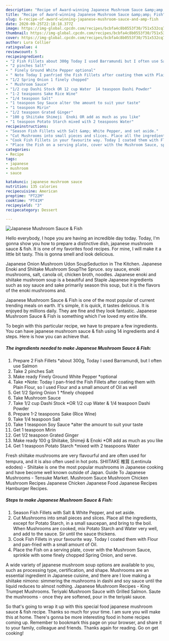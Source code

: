 ```yaml
---
description: "Recipe of Award-winning Japanese Mushroom Sauce &amp;amp; Fish"
title: "Recipe of Award-winning Japanese Mushroom Sauce &amp;amp; Fish"
slug: 6-recipe-of-award-winning-japanese-mushroom-sauce-and-amp-fish
date: 2020-09-25T22:18:18.377Z
image: https://img-global.cpcdn.com/recipes/bcbfa4c8b0553f30/751x532cq70/japanese-mushroom-sauce-fish-recipe-main-photo.jpg
thumbnail: https://img-global.cpcdn.com/recipes/bcbfa4c8b0553f30/751x532cq70/japanese-mushroom-sauce-fish-recipe-main-photo.jpg
cover: https://img-global.cpcdn.com/recipes/bcbfa4c8b0553f30/751x532cq70/japanese-mushroom-sauce-fish-recipe-main-photo.jpg
author: Lura Collier
ratingvalue: 4
reviewcount: 5
recipeingredient:
- "2 Fish Fillets about 300g Today I used Barramundi but I often use Salmon"
- "2 pinches Salt"
- " Finely Ground White Pepper optional"
- " Note Today I panfried the Fish Fillets after coating them with Plain Flour so I used Flour and a small amount of Oil as well"
- "1/2 Spring Onion 1 finely chopped"
- " Mushroom Sauce"
- "1/2 cup Dashi Stock OR 12 cup Water  14 teaspoon Dashi Powder"
- "1-2 teaspoons Sake Rice Wine"
- "1/4 teaspoon Salt"
- "1 teaspoon Soy Sauce alter the amount to suit your taste"
- "1 teaspoon Mirin"
- "1/2 teaspoon Grated Ginger"
- "100 g Shiitake Shimeji  Enoki OR add as much as you like"
- "1 teaspoon Potato Starch mixed with 2 teaspoons Water"
recipeinstructions:
- "Season Fish Fillets with Salt &amp; White Pepper, and set aside."
- "Cut Mushrooms into small pieces and slices. Place all the ingredients, except for Potato Starch, in a small saucepan, and bring to the boil. When Mushrooms are cooked, mix Potato Starch and Water very well, and add to the sauce. Sir until the sauce thickens."
- "Cook Fish Fillets in your favourite way. Today I coated them with Flour and pan-fried with a small amount of Oil."
- "Place the Fish on a serving plate, cover with the Mushroom Sauce, sprinkle with some finely chopped Spring Onion, and serve."
categories:
- Recipe
tags:
- japanese
- mushroom
- sauce

katakunci: japanese mushroom sauce 
nutrition: 135 calories
recipecuisine: American
preptime: "PT22M"
cooktime: "PT41M"
recipeyield: "3"
recipecategory: Dessert

---
```



![Japanese Mushroom Sauce &amp; Fish](https://img-global.cpcdn.com/recipes/bcbfa4c8b0553f30/751x532cq70/japanese-mushroom-sauce-fish-recipe-main-photo.jpg)

Hello everybody, I hope you are having an incredible day today. Today, I'm gonna show you how to prepare a distinctive dish, japanese mushroom sauce &amp; fish. It is one of my favorites food recipes. For mine, I will make it a little bit tasty. This is gonna smell and look delicious.

Japanese Onion Mushroom Udon SoupSeduction in The Kitchen. Japanese Enoki and Shiitake Mushroom SoupThe Spruce. soy sauce, enoki mushrooms, salt, canola oil, chicken broth, noodles. Japanese enoki and shiitake mushroom soup is a beautiful and Staple Japanese ingredients such as soy sauce and sake primarily season this soup, but it is the flavors of the enoki mushrooms and.

Japanese Mushroom Sauce &amp; Fish is one of the most popular of current trending meals on earth. It's simple, it is quick, it tastes delicious. It is enjoyed by millions daily. They are fine and they look fantastic. Japanese Mushroom Sauce &amp; Fish is something which I've loved my entire life.


To begin with this particular recipe, we have to prepare a few ingredients. You can have japanese mushroom sauce &amp; fish using 14 ingredients and 4 steps. Here is how you can achieve that.

<!--inarticleads1-->

##### The ingredients needed to make Japanese Mushroom Sauce &amp; Fish:

1. Prepare 2 Fish Fillets *about 300g, Today I used Barramundi, but I often use Salmon
1. Take 2 pinches Salt
1. Make ready  Finely Ground White Pepper *optional
1. Take  *Note: Today I pan-fried the Fish Fillets after coating them with Plain Flour, so I used Flour and a small amount of Oil as well
1. Get 1/2 Spring Onion 1 *finely chopped
1. Take  Mushroom Sauce
1. Take 1/2 cup Dashi Stock *OR 1/2 cup Water &amp; 1/4 teaspoon Dashi Powder
1. Prepare 1-2 teaspoons Sake (Rice Wine)
1. Take 1/4 teaspoon Salt
1. Take 1 teaspoon Soy Sauce *alter the amount to suit your taste
1. Get 1 teaspoon Mirin
1. Get 1/2 teaspoon Grated Ginger
1. Make ready 100 g Shiitake, Shimeji &amp; Enoki *OR add as much as you like
1. Get 1 teaspoon Potato Starch *mixed with 2 teaspoons Water


Fresh shiitake mushrooms are very flavourful and are often used for tempura, and it is also often used in hot pots. SHIITAKE 椎茸 (Lentinula edodes) - Shiitake is one the most popular mushrooms in Japanese cooking and have become well known outside of Japan. Guide To Japanese Mushrooms - Tensuke Market. Mushroom Sauce Mushroom Chicken Mushroom Recipes Japanese Chicken Japanese Food Japanese Recipes Hamburger Recipes. 

<!--inarticleads2-->

##### Steps to make Japanese Mushroom Sauce &amp; Fish:

1. Season Fish Fillets with Salt &amp; White Pepper, and set aside.
1. Cut Mushrooms into small pieces and slices. Place all the ingredients, except for Potato Starch, in a small saucepan, and bring to the boil. When Mushrooms are cooked, mix Potato Starch and Water very well, and add to the sauce. Sir until the sauce thickens.
1. Cook Fish Fillets in your favourite way. Today I coated them with Flour and pan-fried with a small amount of Oil.
1. Place the Fish on a serving plate, cover with the Mushroom Sauce, sprinkle with some finely chopped Spring Onion, and serve.


A wide variety of japanese mushroom soup options are available to you, such as processing type, certification, and shape. Mushrooms are an essential ingredient in Japanese cuisine, and there are I love making a shiitake nimono: simmering the mushrooms in dashi and soy sauce until the liquid reduces to almost nothing. Japanese Mushroom Recipes - King Trumpet Mushrooms. Teriyaki Mushroom Sauce with Grilled Salmon. Saute the mushrooms - once they are softened, pour in the teriyaki sauce. 

So that's going to wrap it up with this special food japanese mushroom sauce &amp; fish recipe. Thanks so much for your time. I am sure you will make this at home. There's gonna be more interesting food in home recipes coming up. Remember to bookmark this page on your browser, and share it to your family, colleague and friends. Thanks again for reading. Go on get cooking!
